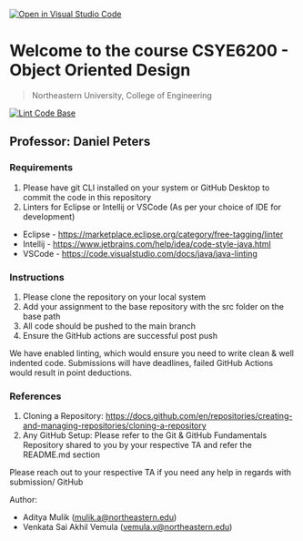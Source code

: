 [![Open in Visual Studio Code](https://classroom.github.com/assets/open-in-vscode-c66648af7eb3fe8bc4f294546bfd86ef473780cde1dea487d3c4ff354943c9ae.svg)](https://classroom.github.com/online_ide?assignment_repo_id=8557279&assignment_repo_type=AssignmentRepo)
# Welcome to the course CSYE6200 - Object Oriented Design
> Northeastern University, College of Engineering

[![Lint Code Base](https://github.com/CSYE6200-Object-Oriented-Design/Object-Oriented-Design-Template-Repository/actions/workflows/super-linter.yml/badge.svg)](https://github.com/CSYE6200-Object-Oriented-Design/Object-Oriented-Design-Template-Repository/actions/workflows/super-linter.yml)


## Professor: Daniel Peters

### Requirements
1. Please have git CLI installed on your system or GitHub Desktop to commit the code in this repository
2. Linters for Eclipse or Intellij or VSCode (As per your choice of IDE for development)
- Eclipse - <https://marketplace.eclipse.org/category/free-tagging/linter>
- Intellij - <https://www.jetbrains.com/help/idea/code-style-java.html>
- VSCode - <https://code.visualstudio.com/docs/java/java-linting>

### Instructions
1. Please clone the repository on your local system
2. Add your assignment to the base repository with the src folder on the base path
4. All code should be pushed to the main branch
3. Ensure the GitHub actions are successful post push

We have enabled linting, which would ensure you need to write clean & well indented code.
Submissions will have deadlines, failed GitHub Actions would result in point deductions.

### References
1. Cloning a Repository: <https://docs.github.com/en/repositories/creating-and-managing-repositories/cloning-a-repository>
2. Any GitHub Setup: Please refer to the Git & GitHub Fundamentals Repository shared to you by your respective TA and refer the README.md section

Please reach out to your respective TA if you need any help in regards with submission/ GitHub

Author:
- Aditya Mulik (mulik.a@northeastern.edu)
- Venkata Sai Akhil Vemula (vemula.v@northeastern.edu)
